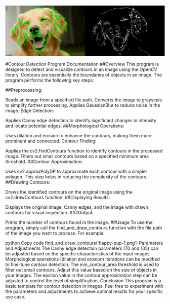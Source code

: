 ![Screenshot](happy-pup.png)

#Contour Detection Program Documentation
##Overview
This program is designed to detect and visualize contours in an image using the OpenCV library. Contours are essentially the boundaries of objects in an image. The program performs the following key steps:

##Preprocessing:

Reads an image from a specified file path.
Converts the image to grayscale to simplify further processing.
Applies GaussianBlur to reduce noise in the image.
Edge Detection:

Applies Canny edge detection to identify significant changes in intensity and locate potential edges.
##Morphological Operations:

Uses dilation and erosion to enhance the contours, making them more prominent and connected.
Contour Finding:

Applies the cv2.findContours function to identify contours in the processed image.
Filters out small contours based on a specified minimum area threshold.
##Contour Approximation:

Uses cv2.approxPolyDP to approximate each contour with a simpler polygon. This step helps in reducing the complexity of the contours.
##Drawing Contours:

Draws the identified contours on the original image using the cv2.drawContours function.
##Displaying Results:

Displays the original image, Canny edges, and the image with drawn contours for visual inspection.
###Output:

Prints the number of contours found in the image.
##Usage
To use the program, simply call the find_and_draw_contours function with the file path of the image you want to process. For example:

python
Copy code
find_and_draw_contours('happy-pup-1.png')
Parameters and Adjustments
The Canny edge detection parameters (70 and 105) can be adjusted based on the specific characteristics of the input images.
Morphological operations (dilation and erosion) iterations can be modified to fine-tune contour detection.
The min_contour_area threshold is used to filter out small contours. Adjust this value based on the size of objects in your images.
The epsilon value in the contour approximation step can be adjusted to control the level of simplification.
Conclusion
This program is a basic template for contour detection in images. Feel free to experiment with the parameters and adjustments to achieve optimal results for your specific use case.
